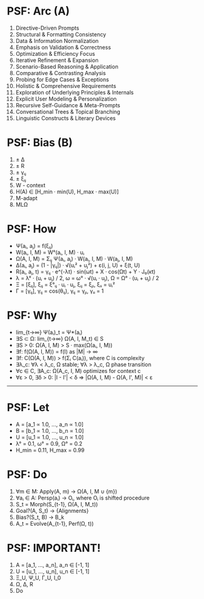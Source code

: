 # PSF: Arc (A)
1. Directive-Driven Prompts
2. Structural & Formatting Consistency
3. Data & Information Normalization
4. Emphasis on Validation & Correctness
5. Optimization & Efficiency Focus
6. Iterative Refinement & Expansion
7. Scenario-Based Reasoning & Application
8. Comparative & Contrasting Analysis
9. Probing for Edge Cases & Exceptions
10. Holistic & Comprehensive Requirements
11. Exploration of Underlying Principles & Internals
12. Explicit User Modeling & Personalization
13. Recursive Self-Guidance & Meta-Prompts
14. Conversational Trees & Topical Branching
15. Linguistic Constructs & Literary Devices

# PSF: Bias (B)
1. ± Δ
2. ± R
3. ± γᵢⱼ
4. ± ξᵢⱼ
5. W - context
6. H(A) ∈ [H_min · min(U), H_max · max(U)]
7. M-adapt
8. MLΩ

# PSF: How
- Ψ(aᵢ, aⱼ) = f(ξᵢⱼ)
- W(aᵢ, I, M) = W°(aᵢ, I, M) · uᵢ
- Ω(A, I, M) = Σᵢⱼ Ψ(aᵢ, aⱼ) · W(aᵢ, I, M) · W(aⱼ, I, M)
- Δ(aᵢ, aⱼ) = (1 - |γᵢⱼ|) · √(uᵢ² + uⱼ²) + ε(i, j, U) + ξ(t, U)
- R(aᵢ, aⱼ, t) = γᵢⱼ · e^(-λt) · sin(ωt) + X · cos(Ωt) + Y · J₀(κt)
- λ = λ° · (uᵢ + uⱼ) / 2, ω = ω° · √(uᵢ · uⱼ), Ω = Ω° · (uᵢ + uⱼ) / 2
- Ξ = [ξᵢⱼ], ξᵢⱼ = ξ°ᵢⱼ · uᵢ · uⱼ, ξᵢⱼ = ξⱼᵢ, ξᵢᵢ = uᵢ²
- Γ = [γᵢⱼ], γᵢⱼ = cos(θᵢⱼ), γᵢⱼ = γⱼᵢ, γᵢᵢ = 1

# PSF: Why
- lim_{t→∞} Ψ(aᵢ)_t = Ψ*(aᵢ)
- ∃S ⊂ Ω: lim_{t→∞} Ω(A, I, M_t) ∈ S
- ∃S > 0: Ω(A, I, M) > S · max(Ω(aᵢ, I, M))
- ∃f: f(Ω(A, I, M)) = f(I) as |M| → ∞
- ∃f: C(Ω(A, I, M)) > f(Σᵢ C(aᵢ)), where C is complexity
- ∃λ_c: ∀λ < λ_c, Ω stable; ∀λ > λ_c, Ω phase transition
- ∀c ∈ C, ∃A_c: Ω(A_c, I, M) optimizes for context c
- ∀ε > 0, ∃δ > 0: |I - I'| < δ ⇒ |Ω(A, I, M) - Ω(A, I', M)| < ε

---

# PSF: Let
- A = [a_1 ∝ 1.0, ..., a_n ∝ 1.0]
- B = [b_1 ∝ 1.0, ..., b_n ∝ 1.0]
- U = [u_1 ∝ 1.0, ..., u_n ∝ 1.0]
- λ° = 0.1, ω° = 0.9, Ω° = 0.2
- H_min = 0.11, H_max = 0.99

# PSF: Do
1. ∀m ∈ M: Apply(A, m) → Ω(A, I, M ∪ {m})
2. ∀aᵢ ∈ A: Persp(aᵢ) → Oᵢ, where Oᵢ is shifted procedure
3. S_t = Morph(S_{t-1}, Ω(A, I, M_t))
4. Goal?(A, S_t) → {Alignments}
5. Bias?(S_t, B) → B_k
6. A_t = Evolve(A_{t-1}, Perf(Ω, t))

# PSF: IMPORTANT!
1. A = [a_1, ..., a_n], a_n ∈ [-1, 1]
2. U = [u_1, ..., u_n], u_n ∈ [-1, 1]
3. Ξ_U, Ψ_U, Γ_U, I_0
4. Ω, Δ, R
5. Do

